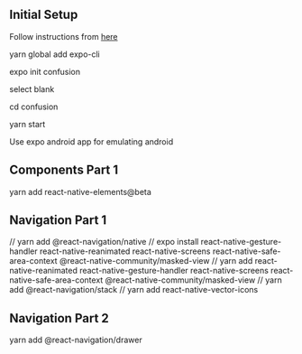 ## Initial Setup

Follow instructions from [here](https://reactnative.dev/docs/environment-setup)

yarn global add expo-cli

expo init confusion

select blank

cd confusion

yarn start

Use expo android app for emulating android

## Components Part 1

yarn add react-native-elements@beta

## Navigation Part 1

// yarn add @react-navigation/native
// expo install react-native-gesture-handler react-native-reanimated react-native-screens react-native-safe-area-context @react-native-community/masked-view
// yarn add react-native-reanimated react-native-gesture-handler react-native-screens react-native-safe-area-context @react-native-community/masked-view
// yarn add @react-navigation/stack
// yarn add react-native-vector-icons

## Navigation Part 2

yarn add @react-navigation/drawer
